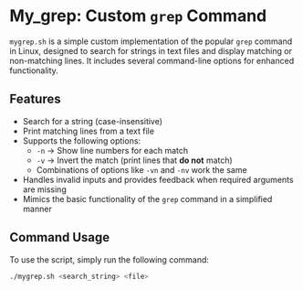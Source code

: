 # My_grep: Custom `grep` Command

`mygrep.sh` is a simple custom implementation of the popular `grep` command in Linux, designed to search for strings in text files and display matching or non-matching lines. It includes several command-line options for enhanced functionality.

## Features
- Search for a string (case-insensitive)
- Print matching lines from a text file
- Supports the following options:
  - `-n` → Show line numbers for each match
  - `-v` → Invert the match (print lines that **do not** match)
  - Combinations of options like `-vn` and `-nv` work the same
- Handles invalid inputs and provides feedback when required arguments are missing
- Mimics the basic functionality of the `grep` command in a simplified manner

## Command Usage

To use the script, simply run the following command:

```bash
./mygrep.sh <search_string> <file>
